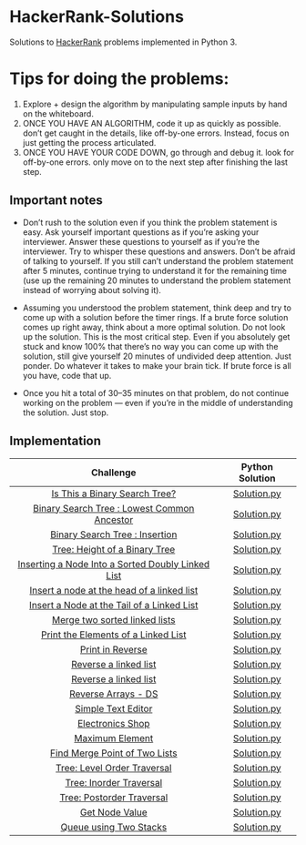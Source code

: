 # HackerRank-Solutions

Solutions to [HackerRank](https://www.hackerrank.com) problems implemented in Python 3.

# Tips for doing the problems:

1. Explore + design the algorithm by manipulating sample inputs by hand on the whiteboard.
2. ONCE YOU HAVE AN ALGORITHM, code it up as quickly as possible. don’t get caught in the details, like off-by-one errors. 
   Instead, focus on just getting the process articulated.
3. ONCE YOU HAVE YOUR CODE DOWN, go through and debug it. look for off-by-one errors.
   only move on to the next step after finishing the last step.

 ## Important notes
    
  - Don’t rush to the solution even if you think the problem statement is easy. Ask yourself important questions as if you’re asking your interviewer. Answer  these questions to yourself as if you’re the interviewer. Try to whisper these questions and answers. Don’t be afraid of talking to yourself. If you still can’t understand the problem statement after 5 minutes, continue trying to understand it for the remaining time (use up the remaining 20 minutes to understand the problem statement instead of worrying about solving it).
  
  - Assuming you understood the problem statement, think deep and try to come up with a solution before the timer rings. If a brute force solution comes up right away, think about a more optimal solution. Do not look up the solution. This is the most critical step. Even if you absolutely get stuck and know 100% that there’s no way you can come up with the solution, still give yourself 20 minutes of undivided deep attention. Just ponder. Do whatever it takes to make your brain tick. If brute force is all you have, code that up.
  
  - Once you hit a total of 30–35 minutes on that problem, do not continue working on the problem — even if you’re in the middle of understanding the solution. Just stop.


## Implementation

|  Challenge | Python Solution
|:-------------:|:--------------------:|
|[Is This a Binary Search Tree?](https://www.hackerrank.com/challenges/is-binary-search-tree/problem)| [Solution.py](https://github.com/nezlobnaya/hackerrank_solutions/blob/main/is_BST.py)
|[Binary Search Tree : Lowest Common Ancestor](https://www.hackerrank.com/challenges/binary-search-tree-lowest-common-ancestor/problem)| [Solution.py](https://github.com/nezlobnaya/hackerrank_solutions/blob/main/lowest_common_ancestor.py)
|[Binary Search Tree : Insertion](https://www.hackerrank.com/challenges/binary-search-tree-insertion/problem)| [Solution.py](https://github.com/nezlobnaya/hackerrank_solutions/blob/main/bst_insertion.py)
|[Tree: Height of a Binary Tree](https://www.hackerrank.com/challenges/tree-height-of-a-binary-tree/problem)| [Solution.py](https://github.com/nezlobnaya/hackerrank_solutions/blob/main/height_of_binary_tree.py)
|[Inserting a Node Into a Sorted Doubly Linked List](https://www.hackerrank.com/challenges/insert-a-node-into-a-sorted-doubly-linked-list/problem)| [Solution.py](https://github.com/nezlobnaya/hackerrank_solutions/blob/main/insert_node_dll.py)
|[Insert a node at the head of a linked list](https://www.hackerrank.com/challenges/insert-a-node-at-the-head-of-a-linked-list/problem)| [Solution.py](https://github.com/nezlobnaya/hackerrank_solutions/blob/main/insert_node_at_head_LL/insert_node_at_head_ll.py)
|[Insert a Node at the Tail of a Linked List](https://www.hackerrank.com/challenges/insert-a-node-at-the-tail-of-a-linked-list/problem)| [Solution.py](https://github.com/nezlobnaya/hackerrank_solutions/blob/main/insert_node_at_tail_LL/insert_node_at_tail_ll.py)
|[Merge two sorted linked lists](https://www.hackerrank.com/challenges/merge-two-sorted-linked-lists/problem)| [Solution.py](https://github.com/nezlobnaya/hackerrank_solutions/blob/main/merge_two_sorted_ll/merge_two_sorted_ll.py)
|[Print the Elements of a Linked List](https://www.hackerrank.com/challenges/print-the-elements-of-a-linked-list/problem)| [Solution.py](https://github.com/nezlobnaya/hackerrank_solutions/blob/main/print_elements_LL/print_elements_LL.py)
|[Print in Reverse](https://www.hackerrank.com/challenges/print-the-elements-of-a-linked-list-in-reverse/problem)| [Solution.py](https://github.com/nezlobnaya/hackerrank_solutions/blob/main/print_in_reverse_LL/print_in_reverse_ll.py)
|[Reverse a linked list](https://www.hackerrank.com/challenges/reverse-a-linked-list/problem)| [Solution.py](https://github.com/nezlobnaya/hackerrank_solutions/blob/main/reverse_LL/reverse_ll.py)
|[Reverse a linked list](https://www.hackerrank.com/challenges/reverse-a-linked-list/problem)| [Solution.py](https://github.com/nezlobnaya/hackerrank_solutions/blob/main/reverse_LL/reverse_ll.py)
|[Reverse Arrays - DS](https://www.hackerrank.com/challenges/arrays-ds/problem)| [Solution.py](https://github.com/nezlobnaya/hackerrank_solutions/blob/main/reverse_an_array/reverse_an_array.py)
|[Simple Text Editor](https://www.hackerrank.com/challenges/electronics-shop/problem)| [Solution.py](https://github.com/nezlobnaya/hackerrank_solutions/blob/main/simple_text_editor.py)
|[Electronics Shop](https://www.hackerrank.com/challenges/simple-text-editor/problem)| [Solution.py](https://github.com/nezlobnaya/hackerrank_solutions/blob/main/electronics_shop/electronics_shop.py)
|[Maximum Element](https://www.hackerrank.com/challenges/maximum-element/problem)| [Solution.py](https://github.com/nezlobnaya/hackerrank_solutions/blob/main/max_element.py)
|[Find Merge Point of Two Lists](https://www.hackerrank.com/challenges/find-the-merge-point-of-two-joined-linked-lists/problem)| [Solution.py](https://github.com/nezlobnaya/hackerrank_solutions/blob/main/find_merge_point/find_merge_point.py)
|[Tree: Level Order Traversal](https://www.hackerrank.com/challenges/tree-level-order-traversal/problem)| [Solution.py](https://github.com/nezlobnaya/hackerrank_solutions/blob/main/level_order_traversal.py)
|[Tree: Inorder Traversal](https://www.hackerrank.com/challenges/tree-inorder-traversal/problem?utm_campaign=challenge-recommendation&utm_medium=email&utm_source=24-hour-campaign)| [Solution.py](https://github.com/nezlobnaya/hackerrank_solutions/blob/main/inOrder_tree_traversal.py/inOrder-tree_traversal.py)
|[Tree: Postorder Traversal](https://www.hackerrank.com/challenges/tree-postorder-traversal/problem)| [Solution.py](https://github.com/nezlobnaya/hackerrank_solutions/blob/main/post_order_traversal.py)
|[Get Node Value](https://www.hackerrank.com/challenges/get-the-value-of-the-node-at-a-specific-position-from-the-tail/problem?utm_campaign=challenge-recommendation&utm_medium=email&utm_source=24-hour-campaign)| [Solution.py](https://github.com/nezlobnaya/hackerrank_solutions/blob/main/get_node_value_position_from_tail/get_node_value_position_from_tail.py)
|[Queue using Two Stacks](https://www.hackerrank.com/challenges/queue-using-two-stacks/problem)| [Solution.py](https://github.com/nezlobnaya/hackerrank_solutions/blob/main/queue_using_two_stacks.py)

